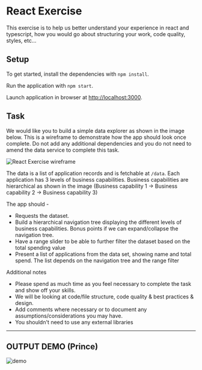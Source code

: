 # React Exercise

This exercise is to help us better understand your experience in react and typescript, how you would go about structuring your work, code quality, styles, etc...

## Setup

To get started, install the dependencies with `npm install`.

Run the application with `npm start`.

Launch application in browser at [http://localhost:3000](http://localhost:3000).

## Task

We would like you to build a simple data explorer as shown in the image below. This is a wireframe to demonstrate how the app should look once complete. Do not add any additional dependencies and you do not need to amend the data service to complete this task.

![React Exercise wireframe](./react-exercise.png)

The data is a list of application records and is fetchable at `/data`. Each application has 3 levels of business capabilities. Business capabilities are hierarchical as shown in the image (Business capability 1 -> Business capability 2 -> Business capability 3)

The app should -

- Requests the dataset.
- Build a hierarchical navigation tree displaying the different levels of business capabilities. Bonus points if we can expand/collapse the navigation tree.
- Have a range slider to be able to further filter the dataset based on the total spending value
- Present a list of applications from the data set, showing name and total spend. The list depends on the navigation tree and the range filter

Additional notes

- Please spend as much time as you feel necessary to complete the task and show off your skills.
- We will be looking at code/file structure, code quality & best practices & design.
- Add comments where necessary or to document any assumptions/considerations you may have.
- You shouldn't need to use any external libraries

---

## OUTPUT DEMO (Prince)

![demo](https://user-images.githubusercontent.com/47204120/226507634-0048af1e-ddea-4efa-802a-afda4b72901e.gif)
